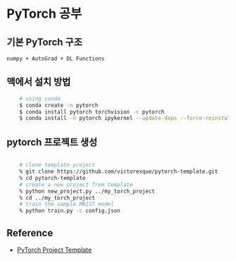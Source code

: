 
# PyTorch 공부

## 기본 PyTorch 구조  

    numpy + AutoGrad + DL Functions

## 맥에서 설치 방법

```bash
    # using conda
    $ conda create -n pytorch
    $ conda install pytorch torchvision -c pytorch
    $ conda install -n pytorch ipykernel --update-deps --force-reinstall 
```

## pytorch 프로젝트 생성

```bash

    # clone template project 
    % git clone https://github.com/victoresque/pytorch-template.git 
    % cd pytorch-template
    # create a new project from template
    % python new_project.py ../my_torch_project
    % cd ../my_torch_project
    # train the sample MNIST model 
    % python train.py -c config.json
```

## Reference

- [PyTorch Project Template](https://github.com/victoresque/pytorch-template#requirements)
